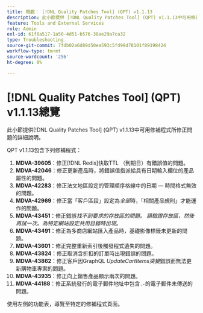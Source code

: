 ```yaml
---
title: 概觀： [!DNL Quality Patches Tool] (QPT) v1.1.13
description: 此小節提供 [!DNL Quality Patches Tool] (QPT) v1.1.13中可用修補程式所修正問題的詳細說明。
feature: Tools and External Services
role: Admin
exl-id: 61f8a517-1a50-4d51-b576-38ae29a7ca32
type: Troubleshooting
source-git-commit: 7fdb02a6d89d50ea593c5fd99d78101f89198424
workflow-type: tm+mt
source-wordcount: '256'
ht-degree: 0%

---
```


# [!DNL Quality Patches Tool] (QPT) v1.1.13總覽

此小節提供[!DNL Quality Patches Tool] (QPT) v1.1.13中可用修補程式所修正問題的詳細說明。

QPT v1.1.13包含下列修補程式：

1. **MDVA-39605**：修正[!DNL Redis]快取TTL （到期日）有錯誤值的問題。
1. **MDVA-42046**：修正更新產品時，將錯誤值指派給具有日期輸入欄位的產品屬性的問題。
1. **MDVA-42283**：修正法文地區設定的管理順序格線中的日期 — 時間格式無效的問題。
1. **MDVA-42969**：修正當「客戶區段」設定為&#x200B;*全部*&#x200B;時，「相關產品規則」才能運作的問題。
1. **MDVA-43451**：修正錯誤&#x200B;*找不到要求的存放區的問題。 請驗證存放區，然後再試一次。為特定網站設定共用目錄時出現*。
1. **MDVA-43491**：修正為多商店網站匯入產品時，基礎影像標籤未更新的問題。
1. **MDVA-43601**：修正完整重新索引後觸發程式遺失的問題。
1. **MDVA-43824**：修正取消含折扣的訂單時出現錯誤的問題。
1. **MDVA-43862**：修正客戶因GraphQL *UpdateCartItems突變*&#x200B;錯誤而無法更新購物車專案的問題。
1. **MDVA-43935**：修正向上銷售產品顯示兩次的問題。
1. **MDVA-44188**：修正系統發行的電子郵件地址中包含`.-`的電子郵件未傳送的問題。

使用左側的功能表，導覽至特定的修補程式頁面。
